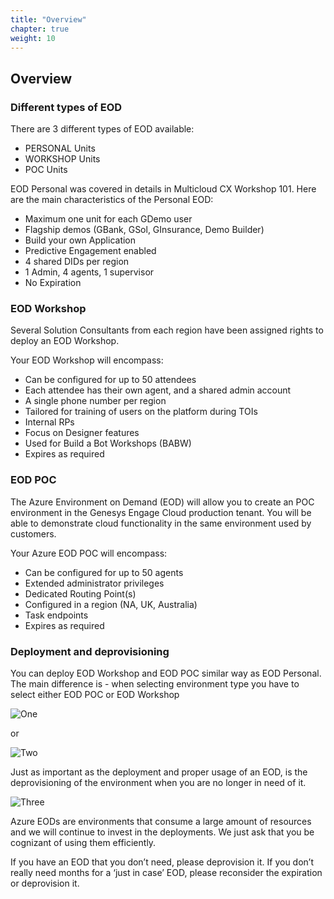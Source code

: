 ```yaml
---
title: "Overview"
chapter: true
weight: 10
---
```


## Overview

### Different types of EOD

There are 3 different types of EOD available:
   - PERSONAL Units
   - WORKSHOP Units
   - POC Units

EOD Personal was covered in details in Multicloud CX Workshop 101.
Here are the main characteristics of the Personal EOD:

- Maximum one unit for each GDemo user
- Flagship demos (GBank, GSol, GInsurance, Demo Builder)
- Build your own Application 
- Predictive Engagement enabled
- 4 shared DIDs per region
- 1 Admin, 4 agents, 1 supervisor
- No Expiration


### EOD Workshop

Several Solution Consultants from each region have been assigned rights to deploy an EOD Workshop.  

Your EOD Workshop will encompass:

- Can be configured for up to 50 attendees
- Each attendee has their own agent, and a shared admin account
- A single phone number per region
- Tailored for training of users on the platform during TOIs
- Internal RPs
- Focus on Designer features
- Used for Build a Bot Workshops (BABW) 
- Expires as required


### EOD POC


The Azure Environment on Demand (EOD) will allow you to create an POC environment in the Genesys Engage Cloud production tenant. You will be able to demonstrate cloud functionality in the same environment used by customers.

Your Azure EOD POC will encompass:

- Can be configured for up to 50 agents
- Extended administrator privileges
- Dedicated Routing Point(s)
- Configured in a region (NA, UK, Australia)
- Task endpoints
- Expires as required

### Deployment and deprovisioning

You can deploy EOD Workshop and EOD POC similar way as EOD Personal. The main difference is - when selecting environment type you have to select either EOD POC or EOD Workshop

![One](/images/file_1604108221953_gecEODSelectType.jpg)

or 

![Two](/images/file_1604347813178_gecPOCSelectType.jpg)


Just as important as the deployment and proper usage of an EOD, is the deprovisioning of the environment when you are no longer in need of it.

![Three](/images/file_1623715371064_azureDeprovision.png)

Azure EODs are environments that consume a large amount of resources and we will continue to invest in the deployments.  We just ask that you be cognizant of using them efficiently.

If you have an EOD that you don’t need, please deprovision it. If you don’t really need months for a ‘just in case’ EOD, please reconsider the expiration or deprovision it.
